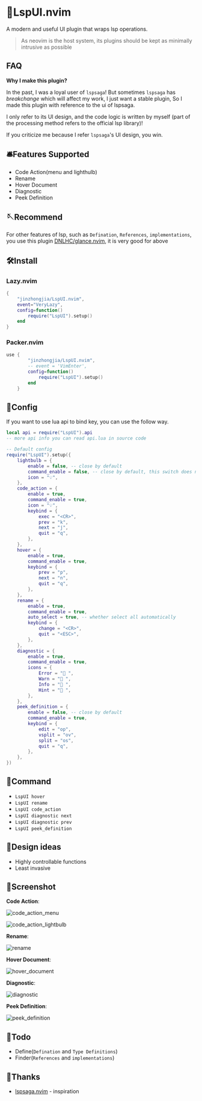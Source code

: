# 🧰LspUI.nvim

A modern and useful UI plugin that wraps lsp operations.

> As neovim is the host system, its plugins should be kept as minimally intrusive as possible

## FAQ

**Why I make this plugin?**

In the past, I was a loyal user of `lspsaga`! But sometimes `lspsaga` has _breakchange_ which will affect my work, I just want a stable plugin, So I made this plugin with reference to the ui of lspsaga.

I only refer to its UI design, and the code logic is written by myself (part of the processing method refers to the official lsp library)!

If you criticize me because I refer `lspsaga`'s UI design, you win.

## 🛎️Features Supported

- Code Action(menu and lighthulb)
- Rename
- Hover Document
- Diagnostic
- Peek Definition

## 🪡Recommend

For other features of lsp, such as `Defination`, `References`, `implementations`, you use this plugin [DNLHC/glance.nvim](https://github.com/DNLHC/glance.nvim), it is very good for above

## 🛠️Install

### Lazy.nvim

```lua
{
    "jinzhongjia/LspUI.nvim",
    event="VeryLazy",
    config=function()
        require("LspUI").setup()
    end
}
```

### Packer.nvim

```lua
use {
        "jinzhongjia/LspUI.nvim",
        -- event = 'VimEnter',
        config=function()
            require("LspUI").setup()
        end
    }
```

## 💾Config

If you want to use lua api to bind key, you can use the follow way.

```lua
local api = require("LspUI").api
-- more api info you can read api.lua in source code
```

```lua
-- Default config
require("LspUI").setup({
    lightbulb = {
        enable = false, -- close by default
        command_enable = false, -- close by default, this switch does not have to be turned on, this command has no effect
        icon = "💡",
    },
    code_action = {
        enable = true,
        command_enable = true,
        icon = "💡",
        keybind = {
            exec = "<CR>",
            prev = "k",
            next = "j",
            quit = "q",
        },
    },
    hover = {
        enable = true,
        command_enable = true,
        keybind = {
            prev = "p",
            next = "n",
            quit = "q",
        },
    },
    rename = {
        enable = true,
        command_enable = true,
        auto_select = true, -- whether select all automatically
        keybind = {
            change = "<CR>",
            quit = "<ESC>",
        },
    },
    diagnostic = {
        enable = true,
        command_enable = true,
        icons = {
            Error = " ",
            Warn = " ",
            Info = " ",
            Hint = " ",
        },
    },
    peek_definition = {
        enable = false, -- close by default
        command_enable = true,
        keybind = {
            edit = "op",
            vsplit = "ov",
            split = "os",
            quit = "q",
        },
    },
})
```

## 🎁Command

- `LspUI hover`
- `LspUI rename`
- `LspUI code_action`
- `LspUI diagnostic next`
- `LspUI diagnostic prev`
- `LspUI peek_definition`

## 🧭Design ideas

- Highly controllable functions
- Least invasive

## 📸Screenshot

**Code Action**:

![code_action_menu](https://github.com/jinzhongjia/LspUI.nvim/blob/main/.img/code_action.png)

![code_action_lightbulb](https://github.com/jinzhongjia/LspUI.nvim/blob/main/.img/lightbulb.png)

**Rename**:

![rename](https://github.com/jinzhongjia/LspUI.nvim/blob/main/.img/rename.png?raw=true)

**Hover Document**:

![hover_document](https://github.com/jinzhongjia/LspUI.nvim/blob/main/.img/hover_document.png)

**Diagnostic**:

![diagnostic](https://github.com/jinzhongjia/LspUI.nvim/blob/main/.img/diagnostic.png)

**Peek Definition**:

![peek_definition](https://github.com/jinzhongjia/LspUI.nvim/blob/main/.img/peek_definition.png)

## 📔Todo

- Define(`Defination` and `Type Definitions`)
- Finder(`References` and `implementations`)

## 🔮Thanks

- [lspsaga.nvim](https://github.com/glepnir/lspsaga.nvim) - inspiration
